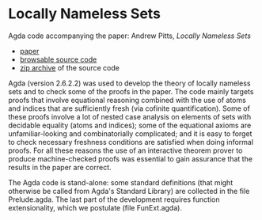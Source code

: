 # Locally Nameless Sets
Agda code accompanying the paper: Andrew Pitts, _Locally Nameless Sets_

- [paper](https://github.com/amp12/LocallyNamelessSets/blob/main/html/locns-pop.pdf)
- [browsable source code](https://github.com/amp12/LocallyNamelessSets/blob/main/html/Everything.html)
- [zip archive](https://github.com/amp12/LocallyNamelessSets/blob/main/html/agda-locns.zip) of the source code

Agda (version 2.6.2.2) was used to develop the theory of locally nameless sets and to check some of the proofs in the paper. The code mainly targets proofs that involve equational reasoning combined with the use of atoms and indices that are sufficiently fresh (via cofinite quantification). Some of these proofs involve a lot of nested case analysis on elements of sets with decidable equality (atoms and indices); some of the equational axioms are unfamiliar-looking and combinatorially complicated; and it is easy to forget to check necessary freshness conditions are satisfied when doing informal proofs. For all these reasons the use of an interactive theorem prover to produce machine-checked proofs was essential to gain assurance that the results in the paper are correct.

The Agda code is stand-alone: some standard definitions (that might otherwise be called from Agda's Standard Library) are collected in the file Prelude.agda. The last part of the development requires function extensionality, which we postulate (file FunExt.agda).
